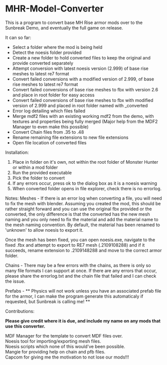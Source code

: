 # MHR-Model-Converter

This is a program to convert base MH Rise armor mods over to the Sunbreak Demo, and eventually the full game on release.

It can so far:
* Select a folder where the mod is being held
* Detect the noesis folder provided
* Create a new folder to hold converted files to keep the original and provide converted separately 
* Attempt conversion with latest noesis version (2.999) of base rise meshes to latest re7 format
* Convert failed conversions with a modified version of 2.999, of base rise meshes to latest re7 format
* Convert failed conversions of base rise meshes to fbx with version 2.6 and place in root folder for easy access
* Convert failed conversions of base rise meshes to fbx with modified version of 2.999 and placed in root folder named with _converted
* Error log detailing which files failed 
* Merge mdf2 files with an existing working mdf2 from the demo, with textures and properties being fully merged (Major help from the MDF2 Manager to even make this possible)
* Convert Chain files from .35 to .48
* Rename remaining file extensions to new file extensions
* Open file location of converted files

Installation:
1. Place in folder on it's own, not within the root folder of Monster Hunter or within a mod folder
2. Run the provided executable
3. Pick the folder to convert
4. If any errors occur, press ok to the dialog box as it is a noesis warning
5. When converted folder opens in file explorer, check there is no errorlog.

Notes:
Meshes - 
If there is an error log when converting a file, you will need to fix the mesh with blender. Assuming you created the mod, this should be rather straight forward and you can use the original fbx provided or the converted, the only difference is that the converted has the new mesh naming and you only need to fix the material and add the material name to the mesh naming convention. By default, the material has been renamed to 'unknown' to allow noesis to export it.

Once the mesh has been fixed, you can open noesis.exe, navigate to the fixed .fbx and attempt to export to RE7 mesh (.2109108288) and if it succeeds, rename extension to .2109148288 and move to the correct armor folder.

Chains - 
There may be a few errors with the chains, as there is only so many file formats I can support at once. If there are any errors that occur, please share the errorlog.txt and the chain file that failed and I can check the issue.

Prefabs - 
** Physics will not work unless you have an associated prefab file for the armor, I can make the program generate this automaticaly if requested, but Sunbreak is calling me! **

Contributions:  
  
**Please give credit where it is due, and include my name on any mods that use this converter.**  

MDF Manager for the template to convert MDF files over.  
Noesis tool for importing/exporting mesh files.  
Noesis scripts which none of this would've been possible.  
Mangie for providing help on chain and pfb files.  
Capcom for giving me the motivation to not lose our mods!!!  
